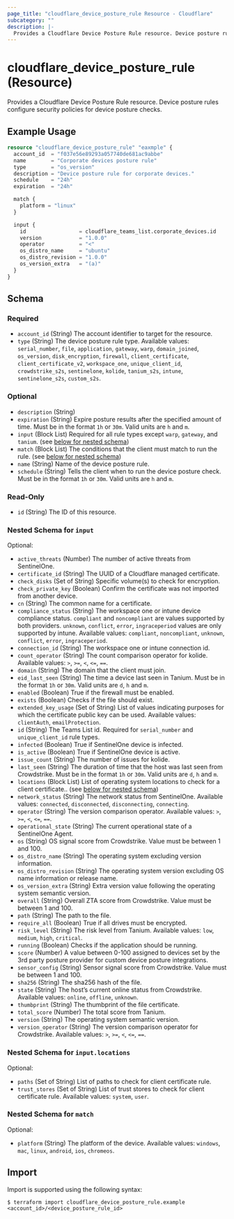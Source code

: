 ```yaml
---
page_title: "cloudflare_device_posture_rule Resource - Cloudflare"
subcategory: ""
description: |-
  Provides a Cloudflare Device Posture Rule resource. Device posture rules configure security policies for device posture checks.
---
```


# cloudflare_device_posture_rule (Resource)

Provides a Cloudflare Device Posture Rule resource. Device posture rules configure security policies for device posture checks.

## Example Usage

```terraform
resource "cloudflare_device_posture_rule" "eaxmple" {
  account_id  = "f037e56e89293a057740de681ac9abbe"
  name        = "Corporate devices posture rule"
  type        = "os_version"
  description = "Device posture rule for corporate devices."
  schedule    = "24h"
  expiration  = "24h"

  match {
    platform = "linux"
  }

  input {
    id                 = cloudflare_teams_list.corporate_devices.id
    version            = "1.0.0"
    operator           = "<"
    os_distro_name     = "ubuntu"
    os_distro_revision = "1.0.0"
    os_version_extra   = "(a)"
  }
}
```
<!-- schema generated by tfplugindocs -->
## Schema

### Required

- `account_id` (String) The account identifier to target for the resource.
- `type` (String) The device posture rule type. Available values: `serial_number`, `file`, `application`, `gateway`, `warp`, `domain_joined`, `os_version`, `disk_encryption`, `firewall`, `client_certificate`, `client_certificate_v2`, `workspace_one`, `unique_client_id`, `crowdstrike_s2s`, `sentinelone`, `kolide`, `tanium_s2s`, `intune`, `sentinelone_s2s`, `custom_s2s`.

### Optional

- `description` (String)
- `expiration` (String) Expire posture results after the specified amount of time. Must be in the format `1h` or `30m`. Valid units are `h` and `m`.
- `input` (Block List) Required for all rule types except `warp`, `gateway`, and `tanium`. (see [below for nested schema](#nestedblock--input))
- `match` (Block List) The conditions that the client must match to run the rule. (see [below for nested schema](#nestedblock--match))
- `name` (String) Name of the device posture rule.
- `schedule` (String) Tells the client when to run the device posture check. Must be in the format `1h` or `30m`. Valid units are `h` and `m`.

### Read-Only

- `id` (String) The ID of this resource.

<a id="nestedblock--input"></a>
### Nested Schema for `input`

Optional:

- `active_threats` (Number) The number of active threats from SentinelOne.
- `certificate_id` (String) The UUID of a Cloudflare managed certificate.
- `check_disks` (Set of String) Specific volume(s) to check for encryption.
- `check_private_key` (Boolean) Confirm the certificate was not imported from another device.
- `cn` (String) The common name for a certificate.
- `compliance_status` (String) The workspace one or intune device compliance status. `compliant` and `noncompliant` are values supported by both providers. `unknown`, `conflict`, `error`, `ingraceperiod` values are only supported by intune. Available values: `compliant`, `noncompliant`, `unknown`, `conflict`, `error`, `ingraceperiod`.
- `connection_id` (String) The workspace one or intune connection id.
- `count_operator` (String) The count comparison operator for kolide. Available values: `>`, `>=`, `<`, `<=`, `==`.
- `domain` (String) The domain that the client must join.
- `eid_last_seen` (String) The time a device last seen in Tanium. Must be in the format `1h` or `30m`. Valid units are `d`, `h` and `m`.
- `enabled` (Boolean) True if the firewall must be enabled.
- `exists` (Boolean) Checks if the file should exist.
- `extended_key_usage` (Set of String) List of values indicating purposes for which the certificate public key can be used. Available values: `clientAuth`, `emailProtection`.
- `id` (String) The Teams List id. Required for `serial_number` and `unique_client_id` rule types.
- `infected` (Boolean) True if SentinelOne device is infected.
- `is_active` (Boolean) True if SentinelOne device is active.
- `issue_count` (String) The number of issues for kolide.
- `last_seen` (String) The duration of time that the host was last seen from Crowdstrike. Must be in the format `1h` or `30m`. Valid units are `d`, `h` and `m`.
- `locations` (Block List) List of operating system locations to check for a client certificate.. (see [below for nested schema](#nestedblock--input--locations))
- `network_status` (String) The network status from SentinelOne. Available values: `connected`, `disconnected`, `disconnecting`, `connecting`.
- `operator` (String) The version comparison operator. Available values: `>`, `>=`, `<`, `<=`, `==`.
- `operational_state` (String) The current operational state of a SentinelOne Agent.
- `os` (String) OS signal score from Crowdstrike. Value must be between 1 and 100.
- `os_distro_name` (String) The operating system excluding version information.
- `os_distro_revision` (String) The operating system version excluding OS name information or release name.
- `os_version_extra` (String) Extra version value following the operating system semantic version.
- `overall` (String) Overall ZTA score from Crowdstrike. Value must be between 1 and 100.
- `path` (String) The path to the file.
- `require_all` (Boolean) True if all drives must be encrypted.
- `risk_level` (String) The risk level from Tanium. Available values: `low`, `medium`, `high`, `critical`.
- `running` (Boolean) Checks if the application should be running.
- `score` (Number) A value between 0-100 assigned to devices set by the 3rd party posture provider for custom device posture integrations.
- `sensor_config` (String) Sensor signal score from Crowdstrike. Value must be between 1 and 100.
- `sha256` (String) The sha256 hash of the file.
- `state` (String) The host’s current online status from Crowdstrike. Available values: `online`, `offline`, `unknown`.
- `thumbprint` (String) The thumbprint of the file certificate.
- `total_score` (Number) The total score from Tanium.
- `version` (String) The operating system semantic version.
- `version_operator` (String) The version comparison operator for Crowdstrike. Available values: `>`, `>=`, `<`, `<=`, `==`.

<a id="nestedblock--input--locations"></a>
### Nested Schema for `input.locations`

Optional:

- `paths` (Set of String) List of paths to check for client certificate rule.
- `trust_stores` (Set of String) List of trust stores to check for client certificate rule. Available values: `system`, `user`.



<a id="nestedblock--match"></a>
### Nested Schema for `match`

Optional:

- `platform` (String) The platform of the device. Available values: `windows`, `mac`, `linux`, `android`, `ios`, `chromeos`.

## Import

Import is supported using the following syntax:

```shell
$ terraform import cloudflare_device_posture_rule.example <account_id>/<device_posture_rule_id>
```
